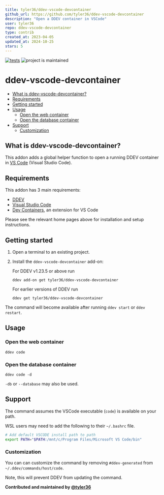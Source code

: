 ```yaml
---
title: tyler36/ddev-vscode-devcontainer
github_url: https://github.com/tyler36/ddev-vscode-devcontainer
description: "Open a DDEV container in VSCode"
user: tyler36
repo: ddev-vscode-devcontainer
type: contrib
created_at: 2023-04-05
updated_at: 2024-10-25
stars: 5
---
```


[![tests](https://github.com/ddev/ddev-addon-template/actions/workflows/tests.yml/badge.svg)](https://github.com/ddev/ddev-addon-template/actions/workflows/tests.yml) ![project is maintained](https://img.shields.io/maintenance/yes/2024.svg)

# ddev-vscode-devcontainer <!-- omit in toc -->

- [What is ddev-vscode-devcontainer?](#what-is-ddev-vscode-devcontainer)
- [Requirements](#requirements)
- [Getting started](#getting-started)
- [Usage](#usage)
   - [Open the web container](#open-the-web-container)
   - [Open the database container](#open-the-database-container)
- [Support](#support)
   - [Customization](#customization)

## What is ddev-vscode-devcontainer?

This addon adds a global helper function to open a running DDEV container in [VS Code](https://code.visualstudio.com/) (Visual Studio Code).

## Requirements

This addon has 3 main requirements:

- [DDEV](https://ddev.readthedocs.io/en/stable/)
- [Visual Studio Code](https://code.visualstudio.com/)
- [Dev Containers](https://marketplace.visualstudio.com/items?itemName=ms-vscode-remote.remote-containers), an extension for VS Code

Please see the relevant home pages above for installation and setup instructions.

## Getting started

1. Open a terminal to an existing project.
1. Install the `ddev-vscode-devcontainer` add-on:

   For DDEV v1.23.5 or above run

   ```shell
   ddev add-on get tyler36/ddev-vscode-devcontainer
   ```

   For earlier versions of DDEV run

   ```shell
   ddev get tyler36/ddev-vscode-devcontainer
   ```

The command will become available after running `ddev start` or `ddev restart`.

## Usage

### Open the web container

```shell
ddev code
```

### Open the database container

```shell
ddev code -d
```

`-db` or `--database` may also be used.

## Support

The command assumes the VSCode executable (`code`) is available on your path.

WSL users may need to add the following to their `~/.bashrc` file.

   ```bash
   # Add default VSCODE install path to path
   export PATH="$PATH:/mnt/c/Program Files/Microsoft VS Code/bin"
   ```

### Customization

You can can customize the command by removing `#ddev-generated` from `~/.ddev/commands/host/code`.

Note, this will prevent DDEV from updating the command.

**Contributed and maintained by [@tyler36](https://github.com/tyler36)**

